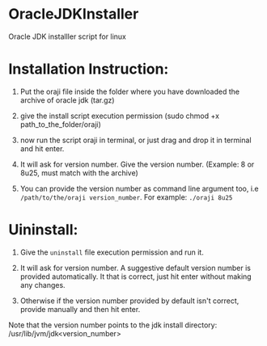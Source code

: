 OracleJDKInstaller
==================

Oracle JDK installler script for linux

Installation Instruction:
=========================

1. Put the oraji file inside the folder where you have downloaded the archive of oracle jdk (tar.gz)

2. give the install script execution permission (sudo chmod +x path_to_the_folder/oraji)

3. now run the script oraji in terminal, or just drag and drop it in terminal and hit enter.

4. It will ask for version number. Give the version number. (Example: 8 or 8u25, must match with the archive)

5. You can provide the version number as command line argument too, i.e `/path/to/the/oraji version_number`. For example: `./oraji 8u25`

Uininstall:
===========

1. Give the `uninstall` file execution permission and run it.

2. It will ask for version number. A suggestive default version number is provided automatically. It that is correct, just hit enter without making any changes.

3. Otherwise if the  version number provided by default isn't correct, provide manually and then hit enter.

Note that the version number points to the jdk install directory: /usr/lib/jvm/jdk<version_number>


